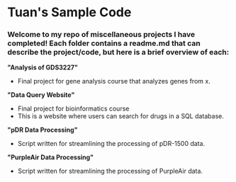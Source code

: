 # Tuan's Sample Code #



### Welcome to my repo of miscellaneous projects I have completed! Each folder contains a readme.md that can describe the project/code, but here is a brief overview of each: ###
**"Analysis of GDS3227"**
- Final project for gene analysis course that analyzes genes from x.

**"Data Query Website"**
- Final project for bioinformatics course
- This is a website where users can search for drugs in a SQL database.

**"pDR Data Processing"**
- Script written for streamlining the processing of pDR-1500 data.

**"PurpleAir Data Processing"**
- Script written for streamlining the processing of PurpleAir data.
